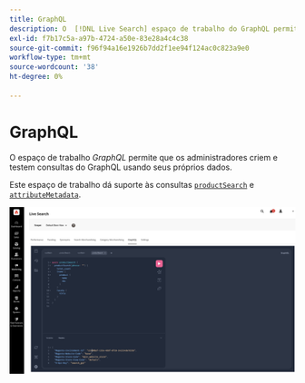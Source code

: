 ```yaml
---
title: GraphQL
description: O  [!DNL Live Search] espaço de trabalho do GraphQL permite criar consultas com seus dados dinâmicos.
exl-id: f7b17c5a-a97b-4724-a50e-83e28a4c4c38
source-git-commit: f96f94a16e1926b7dd2f1ee94f124ac0c823a9e0
workflow-type: tm+mt
source-wordcount: '38'
ht-degree: 0%

---
```


# GraphQL

O espaço de trabalho *GraphQL* permite que os administradores criem e testem consultas do GraphQL usando seus próprios dados.

Este espaço de trabalho dá suporte às consultas [`productSearch`](https://developer.adobe.com/commerce/services/graphql/live-search/product-search/) e [`attributeMetadata`](https://developer.adobe.com/commerce/services/graphql/live-search/attribute-metadata/).

![espaço de trabalho do GraphQL](assets/graphql.png)
